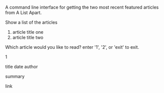 A command line interface for getting the two most recent featured articles from A List Apart.

Show a list of the articles

1. article title one
2. article title two

Which article would you like to read? enter '1', '2', or 'exit' to exit.

1

title
date
author 

summary

link


